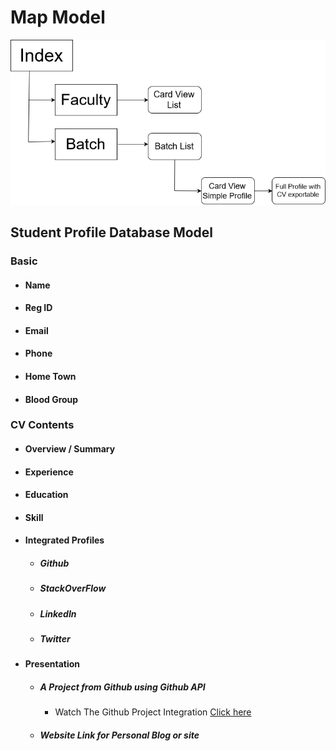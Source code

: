 # Map Model
![Map](img/map_model_ver_1.png)

## Student Profile Database Model
  ### Basic
   * #### Name
   * #### Reg ID
   * #### Email
   * #### Phone
   * #### Home Town
   * #### Blood Group
 ### CV Contents
   * #### Overview / Summary
   * #### Experience
   * #### Education
   * #### Skill 
   * #### Integrated Profiles
     * ##### Github
     * ##### StackOverFlow
     * ##### LinkedIn
     * ##### Twitter
  * #### Presentation
    * ##### A Project from Github using Github API
      * Watch The Github Project Integration [Click here](https://stackoverflow.com/users/story/8483036)
    * ##### Website Link for Personal Blog or site
